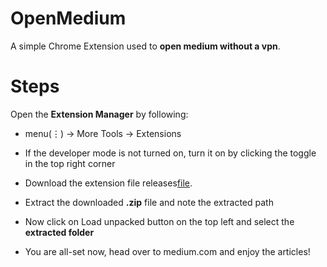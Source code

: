 # OpenMedium
A simple Chrome Extension used to **open medium without a vpn**. 

# Steps 
Open the **Extension Manager** by following:

- menu(⋮) -> More Tools -> Extensions
- If the developer mode is not turned on, turn it on by clicking the toggle in the top right corner

- Download the extension file releases[file](https://github.com/MahmoudMabrok/OpenMedium/releases/tag/v1.1).

- Extract the downloaded **.zip** file and note the extracted path

- Now click on Load unpacked button on the top left and select the **extracted folder**

- You are all-set now, head over to medium.com and enjoy the articles!

